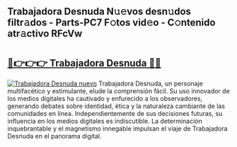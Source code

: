 ## Trabajadora Desnuda N𝚞𝚎vos desn𝚞dos filtr𝚊dos - Parts-PC7 F𝚘tos vid𝚎o - C𝚘ntenido atr𝚊ctivo RFcVw

# <h2><a href="http://mbcnbg.tromn.icu/?c=Trabajadora+Desnuda">🔗👉👉👉 Trabajadora Desnuda 🔗🔗</a></h2>

[![Trabajadora Desnuda nuevo](https://i.imgur.com/pEAQMta.gif)](http://mbcnbg.tromn.icu/?c=Trabajadora+Desnuda)
Trabajadora Desnuda, un personaje multifacético y estimulante, elude la comprensión fácil. Su uso innovador de los medios digitales ha cautivado y enfurecido a los observadores, generando debates sobre identidad, ética y la naturaleza cambiante de las comunidades en línea. Independientemente de sus decisiones futuras, su influencia en los medios digitales es indiscutible. La determinación inquebrantable y el magnetismo innegable impulsan el viaje de Trabajadora Desnuda en el panorama digital.
